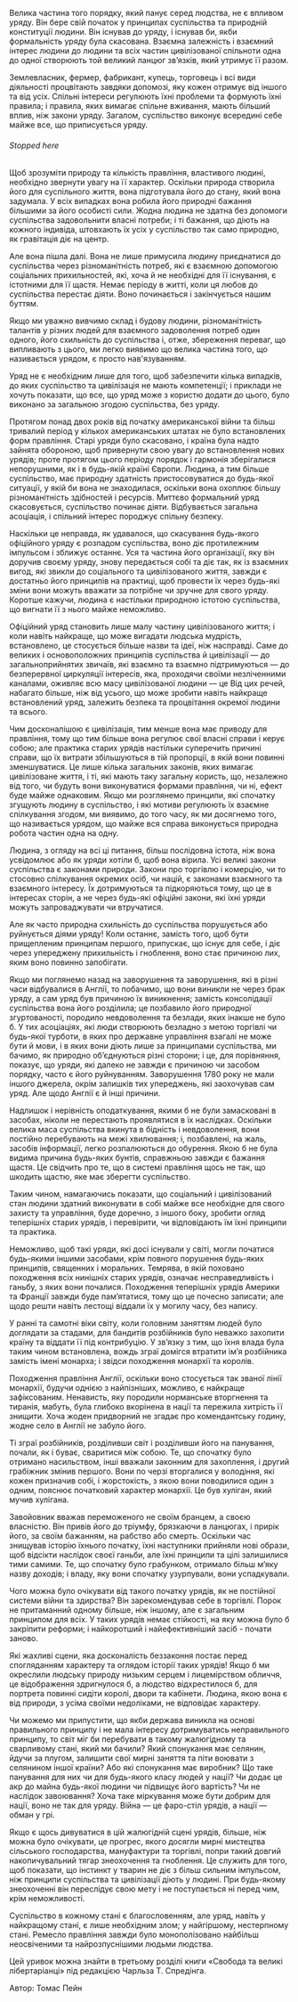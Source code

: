 Велика частина того порядку, який панує серед людства, не є впливом уряду. Він бере свій початок у принципах суспільства та природній конституції людини. Він існував до уряду, і існував би, якби формальність уряду була скасована. Взаємна залежність і взаємний інтерес людини до людини та всіх частин цивілізованої спільноти одна до одної створюють той великий ланцюг зв’язків, який утримує її разом.

Землевласник, фермер, фабрикант, купець, торговець і всі види діяльності процвітають завдяки допомозі, яку кожен отримує від іншого та від усіх. Спільні інтереси регулюють їхні проблеми та формують їхні правила; і правила, яких вимагає спільне вживання, мають більший вплив, ніж закони уряду. Загалом, суспільство виконує всередині себе майже все, що приписується уряду.

###### Stopped here

Щоб зрозуміти природу та кількість правління, властивого людині, необхідно звернути увагу на її характер. Оскільки природа створила його для суспільного життя, вона підготувала його до стану, який вона задумала. У всіх випадках вона робила його природні бажання більшими за його особисті сили. Жодна людина не здатна без допомоги суспільства задовольнити власні потреби; і ті бажання, що діють на кожного індивіда, штовхають їх усіх у суспільство так само природно, як гравітація діє на центр.

Але вона пішла далі. Вона не лише примусила людину приєднатися до суспільства через різноманітність потреб, які є взаємною допомогою соціальних прихильностей, які, хоча й не необхідні для її існування, є істотними для її щастя. Немає періоду в житті, коли ця любов до суспільства перестає діяти. Воно починається і закінчується нашим буттям.

Якщо ми уважно вивчимо склад і будову людини, різноманітність талантів у різних людей для взаємного задоволення потреб один одного, його схильність до суспільства і, отже, збереження переваг, що випливають з цього, ми легко виявимо що велика частина того, що називається урядом, є просто нав'язуванням.

Уряд не є необхідним лише для того, щоб забезпечити кілька випадків, до яких суспільство та цивілізація не мають компетенції; і приклади не хочуть показати, що все, що уряд може з користю додати до цього, було виконано за загальною згодою суспільства, без уряду.

Протягом понад двох років від початку американської війни та більш тривалий період у кількох американських штатах не було встановлених форм правління. Старі уряди було скасовано, і країна була надто зайнята обороною, щоб привернути свою увагу до встановлення нових урядів; проте протягом цього періоду порядок і гармонія зберігалися непорушними, як і в будь-якій країні Європи. Людина, а тим більше суспільство, має природну здатність пристосовуватися до будь-якої ситуації, у якій би вона не знаходилася, оскільки вона охоплює більшу різноманітність здібностей і ресурсів. Миттєво формальний уряд скасовується, суспільство починає діяти. Відбувається загальна асоціація, і спільний інтерес породжує спільну безпеку.

Наскільки це неправда, як удавалося, що скасування будь-якого офіційного уряду є розпадом суспільства, воно діє протилежним імпульсом і зближує останнє. Уся та частина його організації, яку він доручив своєму уряду, знову передається собі та діє так, як із взаємних вигод, які звикли до соціального та цивілізованого життя, завжди є достатньо його принципів на практиці, щоб провести їх через будь-які зміни вони можуть вважати за потрібне чи зручне для свого уряду. Коротше кажучи, людина є настільки природною істотою суспільства, що вигнати її з нього майже неможливо.

Офіційний уряд становить лише малу частину цивілізованого життя; і коли навіть найкраще, що може вигадати людська мудрість, встановлено, це стосується більше назви та ідеї, ніж насправді. Саме до великих і основоположних принципів суспільства й цивілізації — до загальноприйнятих звичаїв, які взаємно та взаємно підтримуються — до безперервної циркуляції інтересів, яка, проходячи своїми незліченними каналами, оживляє всю масу цивілізованої людини — це Від цих речей, набагато більше, ніж від усього, що може зробити навіть найкраще встановлений уряд, залежить безпека та процвітання окремої людини та всього.

Чим досконалішою є цивілізація, тим менше вона має приводу для правління, тому що тим більше вона регулює свої власні справи і керує собою; але практика старих урядів настільки суперечить причині справи, що їх витрати збільшуються в тій пропорції, в якій вони повинні зменшуватися. Це лише кілька загальних законів, яких вимагає цивілізоване життя, і ті, які мають таку загальну користь, що, незалежно від того, чи будуть вони виконуватися формами правління, чи ні, ефект буде майже однаковим. Якщо ми розглянемо принципи, які спочатку згущують людину в суспільство, і які мотиви регулюють їх взаємне спілкування згодом, ми виявимо, до того часу, як ми досягнемо того, що називається урядом, що майже вся справа виконується природна робота частин одна на одну.

Людина, з огляду на всі ці питання, більш послідовна істота, ніж вона усвідомлює або як уряди хотіли б, щоб вона вірила. Усі великі закони суспільства є законами природи. Закони про торгівлю і комерцію, чи то стосовно спілкування окремих осіб, чи націй, є законами взаємного та взаємного інтересу. Їх дотримуються та підкоряються тому, що це в інтересах сторін, а не через будь-які офіційні закони, які їхні уряди можуть запроваджувати чи втручатися.

Але як часто природна схильність до суспільства порушується або руйнується діями уряду! Коли останнє, замість того, щоб бути прищепленим принципам першого, припускає, що існує для себе, і діє через упереджену прихильність і гноблення, воно стає причиною лих, яким воно повинно запобігати.

Якщо ми поглянемо назад на заворушення та заворушення, які в різні часи відбувалися в Англії, то побачимо, що вони виникли не через брак уряду, а сам уряд був причиною їх виникнення; замість консолідації суспільства вона його розділила; це позбавило його природної згуртованості, породило невдоволення та безлади, яких інакше не було б. У тих асоціаціях, які люди створюють безладно з метою торгівлі чи будь-якої турботи, в яких про державне управління взагалі не може бути й мови, і в яких вони діють лише за принципами суспільства, ми бачимо, як природно об’єднуються різні сторони; і це, для порівняння, показує, що уряди, які далеко не завжди є причиною чи засобом порядку, часто є його руйнуванням. Заворушення 1780 року не мали іншого джерела, окрім залишків тих упереджень, які заохочував сам уряд. Але щодо Англії є й інші причини.

Надлишок і нерівність оподаткування, якими б не були замасковані в засобах, ніколи не перестають проявлятися в їх наслідках. Оскільки велика маса суспільства вкинута в бідність і невдоволення, вони постійно перебувають на межі хвилювання; і, позбавлені, на жаль, засобів інформації, легко розпалюються до обурення. Якою б не була видима причина будь-яких бунтів, справжньою завжди є бажання щастя. Це свідчить про те, що в системі правління щось не так, що шкодить щастю, яке має зберегти суспільство.

Таким чином, намагаючись показати, що соціальний і цивілізований стан людини здатний виконувати в собі майже все необхідне для свого захисту та управління, буде доречно, з іншого боку, зробити огляд теперішніх старих урядів, і перевірити, чи відповідають їм їхні принципи та практика.

Неможливо, щоб такі уряди, які досі існували у світі, могли початися будь-якими іншими засобами, крім повного порушення будь-яких принципів, священних і моральних. Темрява, в якій поховано походження всіх нинішніх старих урядів, означає несправедливість і ганьбу, з яких вони почалися. Походження теперішніх урядів Америки та Франції завжди буде пам’ятатися, тому що це почесно записати; але щодо решти навіть лестощі віддали їх у могилу часу, без напису.

У ранні та самотні віки світу, коли головним заняттям людей було доглядати за стадами, для бандитів розбійників було неважко захопити країну та віддати її під контрибуцію. У зв’язку з тим, що їхня влада була таким чином встановлена, вождь зграї домігся втратити ім’я розбійника замість імені монарха; і звідси походження монархії та королів.

Походження правління Англії, оскільки воно стосується так званої лінії монархії, будучи однією з найпізніших, можливо, є найкраще зафіксованим. Ненависть, яку породили норманське вторгнення та тиранія, мабуть, була глибоко вкорінена в нації та пережила хитрість її знищити. Хоча жоден придворний не згадає про комендантську годину, жодне село в Англії не забуло його.

Ті зграї розбійників, розділивши світ і розділивши його на панування, почали, як і буває, сваритися між собою. Те, що спочатку було отримано насильством, інші вважали законним для захоплення, і другий грабіжник змінив першого. Вони по черзі вторгалися у володіння, які кожен призначив собі, і жорстокість, з якою вони поводилися один з одним, пояснює початковий характер монархії. Це був хуліган, який мучив хулігана.

Завойовник вважав переможеного не своїм бранцем, а своєю власністю. Він привів його до тріумфу, брязкаючи в ланцюгах, і прирік його, за своїм бажанням, на рабство або смерть. Оскільки час знищував історію їхнього початку, їхні наступники прийняли нові образи, щоб відсікти наслідок своєї ганьби, але їхні принципи та цілі залишилися тими самими. Те, що спочатку було грабунком, отримало більш м’яку назву доходів; і владу, яку вони спочатку узурпували, вони успадкували.

Чого можна було очікувати від такого початку урядів, як не постійної системи війни та здирства? Він зарекомендував себе в торгівлі. Порок не притаманний одному більше, ніж іншому, але є загальним принципом для всіх. У таких урядів немає стійкості, на яку можна було б закріпити реформи; і найкоротший і найефективніший засіб - почати заново.

Які жахливі сцени, яка досконалість беззаконня постає перед спогляданням характеру та оглядом історії таких урядів! Якщо б ми окреслили людську природу низьким серцем і лицемірством обличчя, це відображення здригнулося б, а людство відхрестилося б, для портрета повинні сидіти королі, двори та кабінети. Людина, якою вона є від природи, з усіма своїми недоліками, не відповідає характеру.

Чи можемо ми припустити, що якби держава виникла на основі правильного принципу і не мала інтересу дотримуватись неправильного принципу, то світ міг би перебувати в такому жалюгідному та сварливому стані, який ми бачили? Який спонукання має селянин, йдучи за плугом, залишити свої мирні заняття та піти воювати з селянином іншої країни? Або які спонукання має виробник? Що таке панування для них чи для будь-якого класу людей у ​​нації? Чи додає це акр до майна будь-якої людини чи підвищує його вартість? Чи не наслідок завоювання? Хоча таке міркування може бути добрим для нації, воно не так для уряду. Війна — це фаро-стіл урядів, а нації — обман у грі.

Якщо є щось дивуватися в цій жалюгідній сцені урядів, більше, ніж можна було очікувати, це прогрес, якого досягли мирні мистецтва сільського господарства, мануфактури та торгівлі, попри такий довгий накопичувальний тягар знеохочення та гноблення. Це служить для того, щоб показати, що інстинкт у тварин не діє з більш сильним імпульсом, ніж принципи суспільства та цивілізації діють у людині. При будь-якому знеохоченні він переслідує свою мету і не поступається ні перед чим, крім неможливості.

Суспільство в кожному стані є благословенням, але уряд, навіть у найкращому стані, є лише необхідним злом; у найгіршому, нестерпному стані. Ремесло правління завжди було монополізовано найбільш неосвіченими та найрозпуснішими людьми людства.

Цей уривок можна знайти в третьому розділі книги «Свобода та великі лібертаріанці» під редакцією Чарльза Т. Спредінга.

Автор: Томас Пейн
